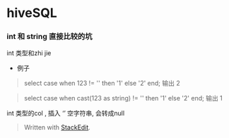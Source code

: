 # hiveSQL 

### int 和 string 直接比较的坑
int 类型和zhi jie
* 例子
> select case when 123 != '' then '1' else '2' end; 
> 输出 2 

>select case when cast(123 as string) != '' then '1' else '2' end;
>输出 1

int 类型的col , 插入 ‘’ 空字符串, 会转成null 
> Written with [StackEdit](https://stackedit.io/).
<!--stackedit_data:
eyJoaXN0b3J5IjpbLTEyODI5OTAyODVdfQ==
-->